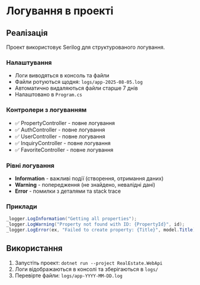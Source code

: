 # Логування в проекті

## Реалізація

Проект використовує Serilog для структурованого логування.

### Налаштування

- Логи виводяться в консоль та файли
- Файли ротуються щодня: `logs/app-2025-08-05.log`
- Автоматично видаляються файли старше 7 днів
- Налаштовано в `Program.cs`

### Контролери з логуванням

- ✅ PropertyController - повне логування
- ✅ AuthController - повне логування
- ✅ UserController - повне логування
- ✅ InquiryController - повне логування
- ✅ FavoriteController - повне логування

### Рівні логування

- **Information** - важливі події (створення, отримання даних)
- **Warning** - попередження (не знайдено, невалідні дані)
- **Error** - помилки з деталями та stack trace

### Приклади

```csharp
_logger.LogInformation("Getting all properties");
_logger.LogWarning("Property not found with ID: {PropertyId}", id);
_logger.LogError(ex, "Failed to create property: {Title}", model.Title);
```

## Використання

1. Запустіть проект: `dotnet run --project RealEstate.WebApi`
2. Логи відображаються в консолі та зберігаються в `logs/`
3. Перевірте файли: `logs/app-YYYY-MM-DD.log`

